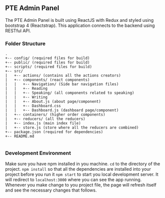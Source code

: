 ## PTE Admin Panel
The PTE Admin Panel is built using ReactJS with Redux and styled using bootstrap 4 (Reactstrap). This application connects
to the backend using RESTful API.

### Folder Structure

```
.
+-- config/ (required files for build)
+-- public/ (required files for build)
+-- scripts/ (required files for build)
+-- src/
|   +-- actions/ (contains all the actions creators)
|   +-- components/ (react components)
|   |   +-- Navigation/ (Side bar navigation files)
|   |   +-- Reading
|   |   +-- Speaking/ (all components related to speaking)
|   |   +-- Writing
|   |   +-- About.js (about page/component)
|   |   +-- Dashboard.css
|   |   +-- Dashboard.js (dashboard page/component)
|   +-- containers/ (higher order components)
|   +-- reducers/ (all the reducers)
|   +-- index.js (main index file)
|   +-- store.js (store where all the reducers are combined)
+-- package.json (required for dependencies)
+-- README.md
  
```

### Development Environment
Make sure you have npm installed in you machine.
`cd` to the directory of the project. `npm install` so that all the dependencies are installed into your project before you run it
`npm start` to start you local development server. It will redirect to `localhost:3000` where you can see the app running.
Whenever you make change to you project file, the page will refresh itself and see the necessary changes that follows.
